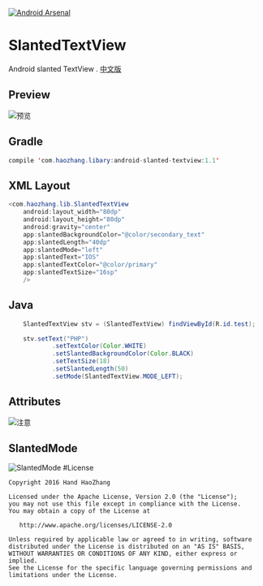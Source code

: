 [![Android Arsenal](https://img.shields.io/badge/Android%20Arsenal-SlantedTextView-green.svg?style=true)](https://android-arsenal.com/details/1/3816)
# SlantedTextView
Android slanted TextView . [中文版](https://github.com/HeZaiJin/SlantedTextView/blob/master/README-cn.md)
## Preview
![预览](https://github.com/HeZaiJin/SlantedTextView/blob/master/screen_shot/screenshot.png)
## Gradle
```java
compile 'com.haozhang.libary:android-slanted-textview:1.1'
```
## XML Layout
```java
<com.haozhang.lib.SlantedTextView
    android:layout_width="80dp"
    android:layout_height="80dp"
    android:gravity="center"
    app:slantedBackgroundColor="@color/secondary_text"
    app:slantedLength="40dp"
    app:slantedMode="left"
    app:slantedText="IOS"
    app:slantedTextColor="@color/primary"
    app:slantedTextSize="16sp"
    />
```
## Java
```java
    SlantedTextView stv = (SlantedTextView) findViewById(R.id.test);

    stv.setText("PHP")
            .setTextColor(Color.WHITE)
            .setSlantedBackgroundColor(Color.BLACK)
            .setTextSize(18)
            .setSlantedLength(50)
            .setMode(SlantedTextView.MODE_LEFT);
```
## Attributes
![注意](https://github.com/HeZaiJin/SlantedTextView/blob/master/screen_shot/note.png)
## SlantedMode
![SlantedMode](https://github.com/HeZaiJin/SlantedTextView/blob/master/screen_shot/slanted_mode.png)
#License
```
Copyright 2016 Hand HaoZhang

Licensed under the Apache License, Version 2.0 (the "License");
you may not use this file except in compliance with the License.
You may obtain a copy of the License at

   http://www.apache.org/licenses/LICENSE-2.0

Unless required by applicable law or agreed to in writing, software
distributed under the License is distributed on an "AS IS" BASIS,
WITHOUT WARRANTIES OR CONDITIONS OF ANY KIND, either express or implied.
See the License for the specific language governing permissions and
limitations under the License.
```
